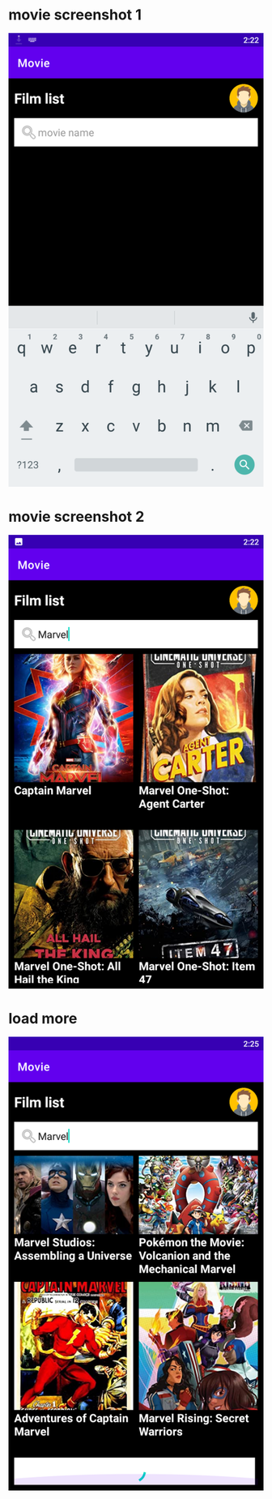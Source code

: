 # movie screenshot 1
![alt text](https://github.com/vpnhan1993/movie/blob/master/Screenshot_2023.03.24_14.22.49.004.png)
# movie screenshot 2
![alt text](https://github.com/vpnhan1993/movie/blob/master/Screenshot_2023.03.24_14.23.00.070.png)
# load more
![alt text](https://github.com/vpnhan1993/movie/blob/master/Screenshot_2023.03.24_14.25.48.587.png)
